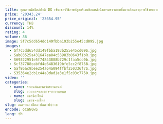 ```yaml
---
title: คุณภาพดีสไตล์ปกติ DO เซ็นเซอร์วิธีการฟลูออริเมตริกแหล่งน้ําการตรวจสอบสิ่งแวดล้อมอายุการใช้งานยาวนาน S-DO-A1
price: '20343.24'
price_original: '23654.95'
currency: THB
discount: 14%
rating: 4
volume: 86
image: Sf7c5dd654dd149fbba193b255e45cd09S.jpg
images:
  - Sf7c5dd654dd149fbba193b255e45cd09S.jpg
  - Sab83525a431647ea84c53983b0643f1bR.jpg
  - S69322951e5f74843888b729c1faa5cc0b.jpg
  - Scf37788eabfd4e6483619bfe5cc2f8758.jpg
  - Saf86ac9bee254a64a094ffbf250336f7S.jpg
  - S35364e2cb1c44a8dad1a3e1f5c03c7750.jpg
video: ''
categories:
  - name: รถยนต์และรถจักรยานยนต์
    slug: รถยนต-และรถจ-กรยานยนต
  - name: แชสซีอะไหล่
    slug: แชสซ-อะไหล
slug: ณภาพด-สไตล-ปกต-do-เซ
encode: oCaN0wS
lang: th
---
```

  